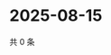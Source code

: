 # 2025-08-15

共 0 条

<!-- BEGIN ZHIHUVIDEO -->
<!-- 最后更新时间 Fri Aug 15 2025 16:16:21 GMT+0800 (China Standard Time) -->

<!-- END ZHIHUVIDEO -->
